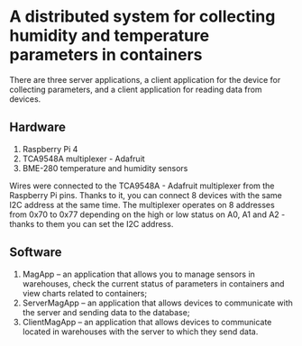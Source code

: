 # A distributed system for collecting humidity and temperature parameters in containers

There are three server applications, a client application for the device for collecting parameters, and a client application for reading data from devices.

## Hardware

1. Raspberry Pi 4
2. TCA9548A multiplexer - Adafruit
3. BME-280 temperature and humidity sensors

Wires were connected to the TCA9548A - Adafruit multiplexer from the Raspberry Pi pins. Thanks to it, you can connect 8 devices with the same I2C address at the same time. The multiplexer operates on 8 addresses from 0x70 to 0x77 depending on the high or low status on A0, A1 and A2 - thanks to them you can set the I2C address.

## Software

1. MagApp – an application that allows you to manage sensors in warehouses,
check the current status of parameters in containers and view charts
related to containers;
2. ServerMagApp – an application that allows devices to communicate
with the server and sending data to the database;
3. ClientMagApp – an application that allows devices to communicate
located in warehouses with the server to which they send data.